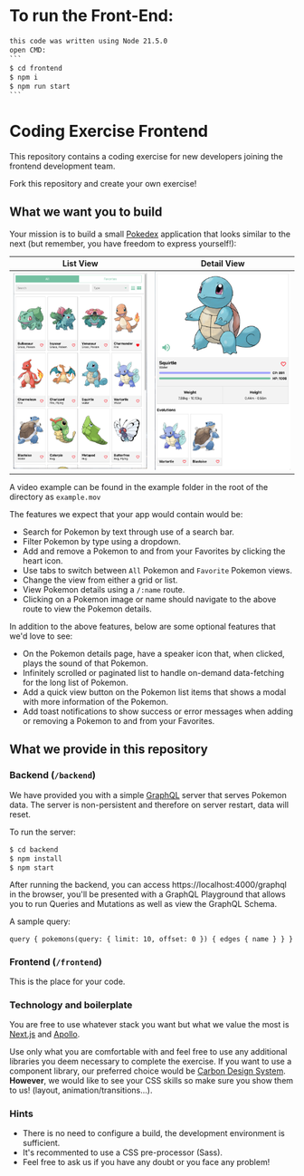 # To run the Front-End:
    this code was written using Node 21.5.0
    open CMD:
    ```
    $ cd frontend
    $ npm i
    $ npm run start
    ```

# Coding Exercise Frontend

This repository contains a coding exercise for new developers joining the frontend development team.

Fork this repository and create your own exercise!

## What we want you to build

Your mission is to build a small [Pokedex](https://www.pokemon.com/us/pokedex/) application that looks similar to the next (but remember, you have freedom to express yourself!):

List View           |  Detail View
:-------------------------:|:-------------------------:
![](example/example-list-view.png) |  ![](example/example-detail-view.png)

A video example can be found in the example folder in the root of the directory as `example.mov`

The features we expect that your app would contain would be:

- Search for Pokemon by text through use of a search bar.
- Filter Pokemon by type using a dropdown.
- Add and remove a Pokemon to and from your Favorites by clicking the heart icon.
- Use tabs to switch between `All` Pokemon and `Favorite` Pokemon views.
- Change the view from either a grid or list.
- View Pokemon details using a `/:name` route.
- Clicking on a Pokemon image or name should navigate to the above route to view the Pokemon details.

In addition to the above features, below are some optional features that we'd love to see:
- On the Pokemon details page, have a speaker icon that, when clicked, plays the sound of that Pokemon.
- Infinitely scrolled or paginated list to handle on-demand data-fetching for the long list of Pokemon.
- Add a quick view button on the Pokemon list items that shows a modal with more information of the Pokemon.
- Add toast notifications to show success or error messages when adding or removing a Pokemon to and from your Favorites.

## What we provide in this repository

### Backend (`/backend`)
We have provided you with a simple [GraphQL](https://graphql.org/learn) server that serves Pokemon data. The server is non-persistent and therefore on server restart, data will reset.

To run the server:

```
$ cd backend
$ npm install
$ npm start
```

After running the backend, you can access https://localhost:4000/graphql in the browser, you'll be presented with a GraphQL Playground that allows you to run Queries and Mutations as well as view the GraphQL Schema.

A sample query:
```
query { pokemons(query: { limit: 10, offset: 0 }) { edges { name } } }
```

### Frontend (`/frontend`)
This is the place for your code.

### Technology and boilerplate

You are free to use whatever stack you want but what we value the most is [Next.js](https://nextjs.org/) and [Apollo](https://www.apollographql.com/).

Use only what you are comfortable with and feel free to use any additional libraries you deem necessary to complete the exercise. If you want to use a component library, our preferred choice would be [Carbon Design System](https://www.carbondesignsystem.com/). **However**, we would like to see your CSS skills so make sure you show them to us! (layout, animation/transitions...).

### Hints
- There is no need to configure a build, the development environment is sufficient.
- It's recommented to use a CSS pre-processor (Sass).
- Feel free to ask us if you have any doubt or you face any problem!
